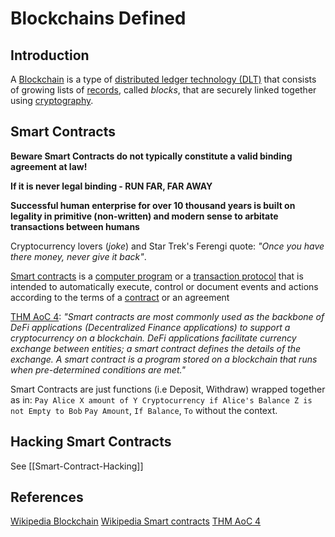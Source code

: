 # Blockchains Defined

## Introduction


A [Blockchain](https://en.wikipedia.org/wiki/Blockchain) is a type of [distributed ledger technology (DLT)](https://en.wikipedia.org/wiki/Distributed_ledger "Distributed ledger") that consists of growing lists of [records](https://en.wikipedia.org/wiki/Record_(computer_science) "Record (computer science)"), called _blocks_, that are securely linked together using [cryptography](https://en.wikipedia.org/wiki/Cryptography "Cryptography").


## Smart Contracts

**Beware Smart Contracts do not typically constitute a valid binding agreement at law!**

**If it is never legal binding - RUN FAR, FAR AWAY**

**Successful human enterprise for over 10 thousand years is built on legality in primitive (non-written) and modern sense to arbitate transactions between humans**

Cryptocurrency lovers (*joke*) and Star Trek's Ferengi quote: *"Once you have there money, never give it back"*.

[Smart contracts](https://en.wikipedia.org/wiki/Smart_contract) is a [computer program](https://en.wikipedia.org/wiki/Computer_program "Computer program") or a [transaction protocol](https://en.wikipedia.org/wiki/Transaction_Protocol_Data_Unit "Transaction Protocol Data Unit") that is intended to automatically execute, control or document events and actions according to the terms of a [contract](https://en.wikipedia.org/wiki/Contract "Contract") or an agreement

[THM AoC 4](https://tryhackme.com/room/adventofcyber4): *"Smart contracts are most commonly used as the backbone of DeFi applications (Decentralized Finance applications) to support a cryptocurrency on a blockchain. DeFi applications facilitate currency exchange between entities; a smart contract defines the details of the exchange. A smart contract is a program stored on a blockchain that runs when pre-determined conditions are met."*

Smart Contracts are just functions (i.e Deposit, Withdraw) wrapped together as in:
`Pay Alice X amount of Y Cryptocurrency if Alice's Balance Z is not Empty to Bob` 
`Pay Amount`, `If Balance`, `To`  without the context. 

## Hacking Smart Contracts

See [[Smart-Contract-Hacking]]

## References

[Wikipedia Blockchain](https://en.wikipedia.org/wiki/Blockchain)
[Wikipedia Smart contracts](https://en.wikipedia.org/wiki/Smart_contract)
[THM AoC 4](https://tryhackme.com/room/adventofcyber4)